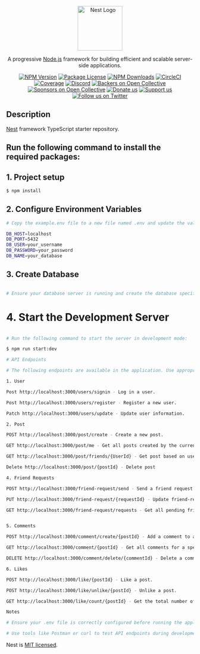 <p align="center">
  <a href="http://nestjs.com/" target="blank"><img src="https://nestjs.com/img/logo-small.svg" width="120" alt="Nest Logo" /></a>
</p>

[circleci-image]: https://img.shields.io/circleci/build/github/nestjs/nest/master?token=abc123def456
[circleci-url]: https://circleci.com/gh/nestjs/nest

  <p align="center">A progressive <a href="http://nodejs.org" target="_blank">Node.js</a> framework for building efficient and scalable server-side applications.</p>
    <p align="center">
<a href="https://www.npmjs.com/~nestjscore" target="_blank"><img src="https://img.shields.io/npm/v/@nestjs/core.svg" alt="NPM Version" /></a>
<a href="https://www.npmjs.com/~nestjscore" target="_blank"><img src="https://img.shields.io/npm/l/@nestjs/core.svg" alt="Package License" /></a>
<a href="https://www.npmjs.com/~nestjscore" target="_blank"><img src="https://img.shields.io/npm/dm/@nestjs/common.svg" alt="NPM Downloads" /></a>
<a href="https://circleci.com/gh/nestjs/nest" target="_blank"><img src="https://img.shields.io/circleci/build/github/nestjs/nest/master" alt="CircleCI" /></a>
<a href="https://coveralls.io/github/nestjs/nest?branch=master" target="_blank"><img src="https://coveralls.io/repos/github/nestjs/nest/badge.svg?branch=master#9" alt="Coverage" /></a>
<a href="https://discord.gg/G7Qnnhy" target="_blank"><img src="https://img.shields.io/badge/discord-online-brightgreen.svg" alt="Discord"/></a>
<a href="https://opencollective.com/nest#backer" target="_blank"><img src="https://opencollective.com/nest/backers/badge.svg" alt="Backers on Open Collective" /></a>
<a href="https://opencollective.com/nest#sponsor" target="_blank"><img src="https://opencollective.com/nest/sponsors/badge.svg" alt="Sponsors on Open Collective" /></a>
  <a href="https://paypal.me/kamilmysliwiec" target="_blank"><img src="https://img.shields.io/badge/Donate-PayPal-ff3f59.svg" alt="Donate us"/></a>
    <a href="https://opencollective.com/nest#sponsor"  target="_blank"><img src="https://img.shields.io/badge/Support%20us-Open%20Collective-41B883.svg" alt="Support us"></a>
  <a href="https://twitter.com/nestframework" target="_blank"><img src="https://img.shields.io/twitter/follow/nestframework.svg?style=social&label=Follow" alt="Follow us on Twitter"></a>
</p>
  <!--[![Backers on Open Collective](https://opencollective.com/nest/backers/badge.svg)](https://opencollective.com/nest#backer)
  [![Sponsors on Open Collective](https://opencollective.com/nest/sponsors/badge.svg)](https://opencollective.com/nest#sponsor)-->

## Description

[Nest](https://github.com/nestjs/nest) framework TypeScript starter repository.

## Run the following command to install the required packages:

## 1. Project setup

```bash
$ npm install
```

## 2. Configure Environment Variables

```bash
# Copy the example.env file to a new file named .env and update the values in .env to match your local database setup:

DB_HOST=localhost
DB_PORT=5432
DB_USER=your_username
DB_PASSWORD=your_password
DB_NAME=your_database

```

## 3. Create Database

```bash

# Ensure your database server is running and create the database specified in the .env file.

```

# 4. Start the Development Server

```bash

# Run the following command to start the server in development mode:

$ npm run start:dev

# API Endpoints

# The following endpoints are available in the application. Use appropriate HTTP methods (e.g., GET, POST, DELETE) to interact with them.

1. User

Post http://localhost:3000/users/signin - Log in a user.

Post http://localhost:3000/users/register - Register a new user.

Patch http://localhost:3000/users/update - Update user information.

2. Post

POST http://localhost:3000/post/create - Create a new post.

GET http://localhost:3000/post/me - Get all posts created by the current user.

GET http://localhost:3000/post/friends/{UserId} - Get post based on userId.

Delete http://localhost:3000/post/{postId} - Delete post

4. Friend Requests

POST http://localhost:3000/friend-request/send - Send a friend request.

PUT http://localhost:3000/friend-request/{requestId} - Update friend-request status.

GET http://localhost:3000/friend-request/requests - Get all pending friend requests for the current user.


5. Comments

POST http://localhost:3000/comment/create/{postId} - Add a comment to a post.

GET http://localhost:3000/comment/{postId} - Get all comments for a specific post.

DELETE http://localhost:3000/comment/delete/{commentId} - Delete a comment by its ID.

6. Likes

POST http://localhost:3000/like/{postId} - Like a post.

POST http://localhost:3000/like/unlike/{postId} - Unlike a post.

GET http://localhost:3000/like/count/{postId} - Get the total number of likes for a specific post.

Notes

# Ensure your .env file is correctly configured before running the application.

# Use tools like Postman or curl to test API endpoints during development.

```

Nest is [MIT licensed](https://github.com/nestjs/nest/blob/master/LICENSE).
